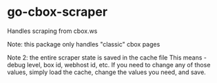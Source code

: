 # go-cbox-scraper
Handles scraping from cbox.ws

Note: this package only handles "classic" cbox pages

Note 2: the entire scraper state is saved in the cache file
This means - debug level, box id, webhost id, etc.
If you need to change any of those values, simply load the cache, change the values you need, and save.
